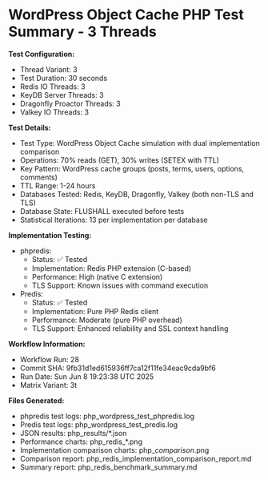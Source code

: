 # WordPress Object Cache PHP Test Summary - 3 Threads

**Test Configuration:**
- Thread Variant: 3
- Test Duration: 30 seconds
- Redis IO Threads: 3
- KeyDB Server Threads: 3
- Dragonfly Proactor Threads: 3
- Valkey IO Threads: 3

**Test Details:**
- Test Type: WordPress Object Cache simulation with dual implementation comparison
- Operations: 70% reads (GET), 30% writes (SETEX with TTL)
- Key Pattern: WordPress cache groups (posts, terms, users, options, comments)
- TTL Range: 1-24 hours
- Databases Tested: Redis, KeyDB, Dragonfly, Valkey (both non-TLS and TLS)
- Database State: FLUSHALL executed before tests
- Statistical Iterations: 13 per implementation per database

**Implementation Testing:**
- phpredis: 
  - Status: ✅ Tested
  - Implementation: Redis PHP extension (C-based)
  - Performance: High (native C extension)
  - TLS Support: Known issues with command execution
- Predis: 
  - Status: ✅ Tested
  - Implementation: Pure PHP Redis client
  - Performance: Moderate (pure PHP overhead)
  - TLS Support: Enhanced reliability and SSL context handling

**Workflow Information:**
- Workflow Run: 28
- Commit SHA: 9fb31d1ed615936ff7ca12f11fe34eac9cda9bf6
- Run Date: Sun Jun  8 19:23:38 UTC 2025
- Matrix Variant: 3t

**Files Generated:**
- phpredis test logs: php_wordpress_test_phpredis.log
- Predis test logs: php_wordpress_test_predis.log
- JSON results: php_results/*.json
- Performance charts: php_redis_*.png
- Implementation comparison charts: php_*comparison*.png
- Comparison report: php_redis_implementation_comparison_report.md
- Summary report: php_redis_benchmark_summary.md
